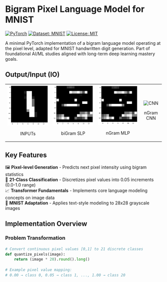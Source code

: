 # Bigram Pixel Language Model for MNIST

[![PyTorch](https://img.shields.io/badge/PyTorch-%23EE4C2C.svg?logo=PyTorch&logoColor=white)](https://pytorch.org/)
[![Dataset: MNIST](https://img.shields.io/badge/Dataset-MNIST-blue.svg)](http://yann.lecun.com/exdb/mnist/)
[![License: MIT](https://img.shields.io/badge/License-MIT-yellow.svg)](https://opensource.org/licenses/MIT)

A minimal PyTorch implementation of a bigram language model operating at the pixel level, adapted for MNIST handwritten digit generation. Part of foundational AI/ML studies aligned with long-term deep learning mastery goals.

## Output/Input (IO)

<table>
  <tr>
    <td>
      <div align="center">
        <img src="./input.png" alt="OUTPUT" width="300"/>
        <p>INPUTs</p>
      </div>
    </td>
    <td>
      <div align="center">
        <img src="./output.png" alt="SLP" width="300"/>
        <p>biGram SLP</p>
      </div>
    </td>
    <td>
      <div align="center">
        <img src="./output.png" alt="MLP" width="300"/>
        <p>nGram MLP</p>
      </div>
    </td>
        <td>
      <div align="center">
        <img src="" alt="CNN" width="300"/>
        <p>nGram CNN</p>
      </div>
    </td>
  </tr>
</table>



## Key Features

🖼️ **Pixel-level Generation** - Predicts next pixel intensity using bigram statistics  
🔢 **21-Class Classification** - Discretizes pixel values into 0.05 increments (0.0-1.0 range)  
📈 **Transformer Fundamentals** - Implements core language modeling concepts on image data  
🧮 **MNIST Adaptation** - Applies text-style modeling to 28x28 grayscale images  

## Implementation Overview

### Problem Transformation
```python
# Convert continuous pixel values [0,1] to 21 discrete classes
def quantize_pixels(image):
    return (image * 20).round().long()

# Example pixel value mapping:
# 0.00 → class 0, 0.05 → class 1, ..., 1.00 → class 20